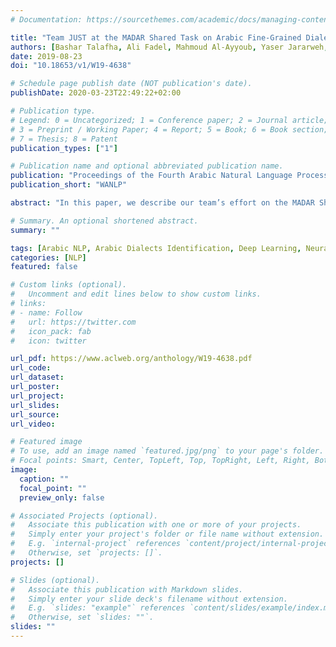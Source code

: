 ```yaml
---
# Documentation: https://sourcethemes.com/academic/docs/managing-content/

title: "Team JUST at the MADAR Shared Task on Arabic Fine-Grained Dialect Identification"
authors: [Bashar Talafha, Ali Fadel, Mahmoud Al-Ayyoub, Yaser Jararweh, AL-Smadi Mohammad, Patrick Juola]
date: 2019-08-23
doi: "10.18653/v1/W19-4638"

# Schedule page publish date (NOT publication's date).
publishDate: 2020-03-23T22:49:22+02:00

# Publication type.
# Legend: 0 = Uncategorized; 1 = Conference paper; 2 = Journal article;
# 3 = Preprint / Working Paper; 4 = Report; 5 = Book; 6 = Book section;
# 7 = Thesis; 8 = Patent
publication_types: ["1"]

# Publication name and optional abbreviated publication name.
publication: "Proceedings of the Fourth Arabic Natural Language Processing Workshop"
publication_short: "WANLP"

abstract: "In this paper, we describe our team’s effort on the MADAR Shared Task on Arabic Fine-Grained Dialect Identification. The task requires building a system capable of differentiating between 25 different Arabic dialects in addition to MSA. Our approach is simple. After preprocessing the data, we use Data Augmentation (DA) to enlarge the training data six times. We then build a language model and extract n-gram word-level and character-level TF-IDF features and feed them into an MNB classifier. Despite its simplicity, the resulting model performs really well producing the 4th highest F-measure and region-level accuracy and the 5th highest precision, recall, city-level accuracy and country-level accuracy among the participating teams."

# Summary. An optional shortened abstract.
summary: ""

tags: [Arabic NLP, Arabic Dialects Identification, Deep Learning, Neural Networks]
categories: [NLP]
featured: false

# Custom links (optional).
#   Uncomment and edit lines below to show custom links.
# links:
# - name: Follow
#   url: https://twitter.com
#   icon_pack: fab
#   icon: twitter

url_pdf: https://www.aclweb.org/anthology/W19-4638.pdf
url_code:
url_dataset:
url_poster:
url_project:
url_slides:
url_source:
url_video:

# Featured image
# To use, add an image named `featured.jpg/png` to your page's folder. 
# Focal points: Smart, Center, TopLeft, Top, TopRight, Left, Right, BottomLeft, Bottom, BottomRight.
image:
  caption: ""
  focal_point: ""
  preview_only: false

# Associated Projects (optional).
#   Associate this publication with one or more of your projects.
#   Simply enter your project's folder or file name without extension.
#   E.g. `internal-project` references `content/project/internal-project/index.md`.
#   Otherwise, set `projects: []`.
projects: []

# Slides (optional).
#   Associate this publication with Markdown slides.
#   Simply enter your slide deck's filename without extension.
#   E.g. `slides: "example"` references `content/slides/example/index.md`.
#   Otherwise, set `slides: ""`.
slides: ""
---
```

